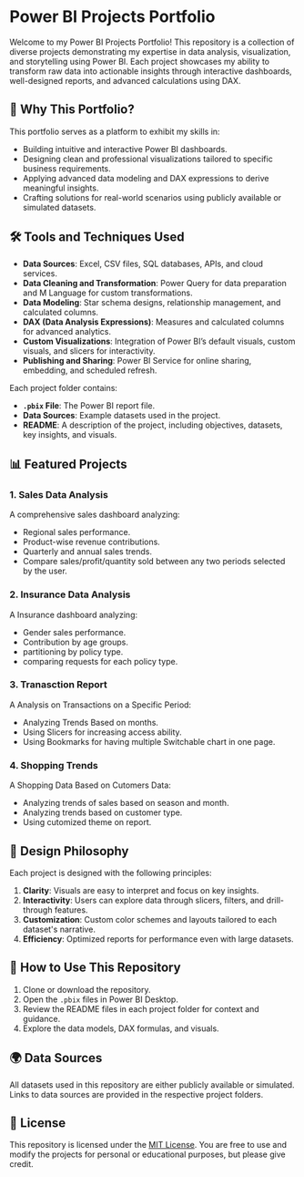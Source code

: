 # Power BI Projects Portfolio

Welcome to my Power BI Projects Portfolio! This repository is a collection of diverse projects demonstrating my expertise in data analysis, visualization, and storytelling using Power BI. Each project showcases my ability to transform raw data into actionable insights through interactive dashboards, well-designed reports, and advanced calculations using DAX.

## 🌟 **Why This Portfolio?**
This portfolio serves as a platform to exhibit my skills in:
- Building intuitive and interactive Power BI dashboards.
- Designing clean and professional visualizations tailored to specific business requirements.
- Applying advanced data modeling and DAX expressions to derive meaningful insights.
- Crafting solutions for real-world scenarios using publicly available or simulated datasets.

## 🛠️ **Tools and Techniques Used**
- **Data Sources**: Excel, CSV files, SQL databases, APIs, and cloud services.
- **Data Cleaning and Transformation**: Power Query for data preparation and M Language for custom transformations.
- **Data Modeling**: Star schema designs, relationship management, and calculated columns.
- **DAX (Data Analysis Expressions)**: Measures and calculated columns for advanced analytics.
- **Custom Visualizations**: Integration of Power BI’s default visuals, custom visuals, and slicers for interactivity.
- **Publishing and Sharing**: Power BI Service for online sharing, embedding, and scheduled refresh.

Each project folder contains:
- **`.pbix` File**: The Power BI report file.
- **Data Sources**: Example datasets used in the project.
- **README**: A description of the project, including objectives, datasets, key insights, and visuals.

## 📊 **Featured Projects**
### 1. **Sales Data Analysis**
A comprehensive sales dashboard analyzing:
- Regional sales performance.
- Product-wise revenue contributions.
- Quarterly and annual sales trends.
- Compare sales/profit/quantity sold between any two periods selected by the user.

### 2. **Insurance Data Analysis**
A Insurance dashboard analyzing:
- Gender sales performance.
- Contribution by age groups.
- partitioning by policy type.
- comparing requests for each policy type.

### 3. **Tranasction Report** 
A Analysis on Transactions on a Specific Period:
- Analyzing Trends Based on months.
- Using Slicers for increasing access ability.
- Using Bookmarks for having multiple Switchable chart in one page.

### 4. **Shopping Trends**
A Shopping Data Based on Cutomers Data:
- Analyzing trends of sales based on season and month.
- Analyzing trends based on customer type.
- Using cutomized theme on report. 

## 🎨 **Design Philosophy**
Each project is designed with the following principles:
1. **Clarity**: Visuals are easy to interpret and focus on key insights.
2. **Interactivity**: Users can explore data through slicers, filters, and drill-through features.
3. **Customization**: Custom color schemes and layouts tailored to each dataset's narrative.
4. **Efficiency**: Optimized reports for performance even with large datasets.

## 🔧 **How to Use This Repository**
1. Clone or download the repository.
2. Open the `.pbix` files in Power BI Desktop.
3. Review the README files in each project folder for context and guidance.
4. Explore the data models, DAX formulas, and visuals.

## 🌍 **Data Sources**
All datasets used in this repository are either publicly available or simulated. Links to data sources are provided in the respective project folders.

## 🔐 **License**
This repository is licensed under the [MIT License](LICENSE). You are free to use and modify the projects for personal or educational purposes, but please give credit.
